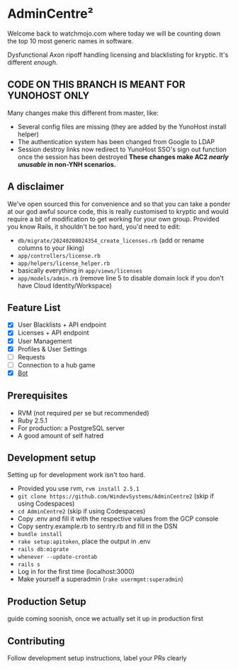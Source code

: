 # AdminCentre&sup2;
Welcome back to watchmojo.com where today we will be counting down the top 10 most generic names in software.

Dysfunctional Axon ripoff handling licensing and blacklisting for kryptic. It's different *enough.*

## CODE ON THIS BRANCH IS MEANT FOR YUNOHOST ONLY
Many changes make this different from master, like:
- Several config files are missing (they are added by the YunoHost install helper)
- The authentication system has been changed from Google to LDAP
- Session destroy links now redirect to YunoHost SSO's sign out function once the session has been destroyed 
**These changes make AC2 *nearly unusable* in non-YNH scenarios.**

## A disclaimer
We've open sourced this for convenience and so that you can take a ponder at our god awful source code, this is really customised to kryptic and would require a bit of modification to get working for your own group. Provided you know Rails, it shouldn't be too hard, you'd need to edit:  
- `db/migrate/20240208024354_create_licenses.rb` (add or rename columns to your liking)
- `app/controllers/license.rb`
- `app/helpers/license_helper.rb`
- basically everything in `app/views/licenses`
- `app/models/admin.rb` (remove line 5 to disable domain lock if you don't have Cloud Identity/Workspace)

## Feature List
- [x] User Blacklists + API endpoint
- [x] Licenses + API endpoint
- [x] User Management
- [x] Profiles & User Settings
- [ ] Requests
- [ ] Connection to a hub game
- [x] [Bot](https://github.com/WindevSystems/AC2-Discord)

## Prerequisites
- RVM (not required per se but recommended)
- Ruby 2.5.1
- For production: a PostgreSQL server
- A good amount of self hatred

## Development setup
Setting up for development work isn't too hard.
- Provided you use rvm, `rvm install 2.5.1`
- `git clone https://github.com/WindevSystems/AdminCentre2` (skip if using Codespaces)
- `cd AdminCentre2` (skip if using Codespaces)
- Copy .env and fill it with the respective values from the GCP console
- Copy sentry.example.rb to sentry.rb and fill in the DSN
- `bundle install`
- `rake setup:apitoken`, place the output in .env
- `rails db:migrate`
- `whenever --update-crontab`
- `rails s`
- Log in for the first time (localhost:3000)
- Make yourself a superadmin (`rake usermgmt:superadmin`)

## Production Setup
guide coming soonish, once we actually set it up in production first

## Contributing
Follow development setup instructions, label your PRs clearly
